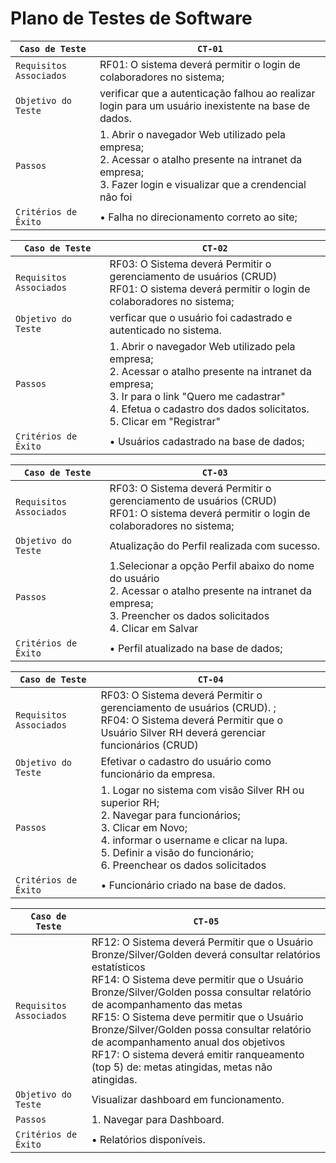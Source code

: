 # Plano de Testes de Software
|  `Caso de Teste`           |  `CT-01`
|----------------------------|-----------------------------------------------------------------|
| `Requisitos  Associados`    | RF01: O sistema deverá permitir o login de colaboradores no sistema;  |
|   `Objetivo do Teste`      | verificar que a autenticação falhou ao realizar login para um usuário inexistente na base de dados. |
|         `Passos`           |1. Abrir o navegador Web utilizado pela empresa; <br> 2. Acessar o atalho presente na intranet da empresa;</br> 3. Fazer login e visualizar que a crendencial não foi  |
|   `Critérios de Êxito`     |• Falha no direcionamento correto ao site;|

|  `Caso de Teste`           |  `CT-02`
|----------------------------|-----------------------------------------------------------------|
| `Requisitos  Associados`    | RF03: O Sistema deverá Permitir o gerenciamento de usuários (CRUD) <br> RF01: O sistema deverá permitir o login de colaboradores no sistema; </br> |
|   `Objetivo do Teste`      | verficar que o usuário foi cadastrado e autenticado no sistema. |
|         `Passos`           |1. Abrir o navegador Web utilizado pela empresa; <br> 2. Acessar o atalho presente na intranet da empresa;</br> 3. Ir para o link "Quero me cadastrar" <br> 4. Efetua o cadastro dos dados solicitatos. </br> 5. Clicar em "Registrar" |
|   `Critérios de Êxito`     |• Usuários cadastrado na base de dados;|

|  `Caso de Teste`           |  `CT-03`
|----------------------------|-----------------------------------------------------------------|
| `Requisitos  Associados`    | RF03: O Sistema deverá Permitir o gerenciamento de usuários (CRUD) <br> RF01: O sistema deverá permitir o login de colaboradores no sistema; </br>  |
|   `Objetivo do Teste`      | Atualização do Perfil realizada com sucesso. |
|         `Passos`           |1.Selecionar a opção Perfil abaixo do nome do usuário <br> 2. Acessar o atalho presente na intranet da empresa;</br> 3. Preencher os dados solicitados <br> 4. Clicar em Salvar </br> |
|   `Critérios de Êxito`     |• Perfil atualizado na base de dados;|


|  `Caso de Teste`           |  `CT-04`
|----------------------------|-----------------------------------------------------------------|
| `Requisitos  Associados`    |RF03: O Sistema deverá Permitir o gerenciamento de usuários (CRUD). ; <br>RF04: O Sistema deverá Permitir que o Usuário Silver RH deverá gerenciar funcionários (CRUD) | ALTA |  </br> RF08: O Sistema deverá Permitir que o Usuário Silver RH deverá gerenciar cargos e salários (CRUD) <br>RF11: O Sistema deverá Permitir que o Usuário Silver/Golden RH deverá associar um Funcionário a um deparamento</br> RF13: O Sistema deverá Permitir que o Usuário Bronze/Silver/Golden RH deverá associar um funcionário a um cargo e salário|
|   `Objetivo do Teste`      | Efetivar o cadastro do usuário como funcionário da empresa.|
|         `Passos`           |1. Logar no sistema com visão Silver RH ou superior RH; <br> 2. Navegar para funcionários;</br> 3. Clicar em Novo; <br> 4. informar o username e clicar na lupa. </br> 5. Definir a visão do funcionário; <br> 6. Preenchear os dados solicitados| </br> 7. Clicar em salvar para cada aba preenchida <br>  8. Clicar em listar funcionarios para verificar se usário foi salvo com funcioário.
|   `Critérios de Êxito`     |•  Funcionário criado na base de dados. |


|  `Caso de Teste`           |  `CT-05`
|----------------------------|-----------------------------------------------------------------|
| `Requisitos  Associados`    |RF12: O Sistema deverá Permitir que o Usuário Bronze/Silver/Golden deverá consultar relatórios estatísticos <br> RF14: O Sistema deve permitir que o Usuário Bronze/Silver/Golden possa consultar relatório de acompanhamento das metas </br> RF15: O Sistema deve permitir que o Usuário Bronze/Silver/Golden possa consultar relatório de acompanhamento anual dos objetivos <br> RF17: O sistema deverá emitir ranqueamento (top 5) de: metas atingidas, metas não atingidas.  </br> |
|   `Objetivo do Teste`      | Visualizar dashboard em funcionamento.  |
|         `Passos`           |1. Navegar para Dashboard. |
|   `Critérios de Êxito`     |• Relatórios disponíveis. |
